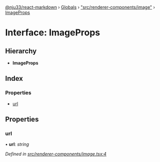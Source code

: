 [@nju33/react-markdown](../README.md) › [Globals](../globals.md) › ["src/renderer-components/image"](../modules/_src_renderer_components_image_.md) › [ImageProps](_src_renderer_components_image_.imageprops.md)

# Interface: ImageProps

## Hierarchy

* **ImageProps**

## Index

### Properties

* [url](_src_renderer_components_image_.imageprops.md#url)

## Properties

###  url

• **url**: *string*

*Defined in [src/renderer-components/image.tsx:4](https://github.com/nju33/react-markdown/blob/3861cd2/src/renderer-components/image.tsx#L4)*
